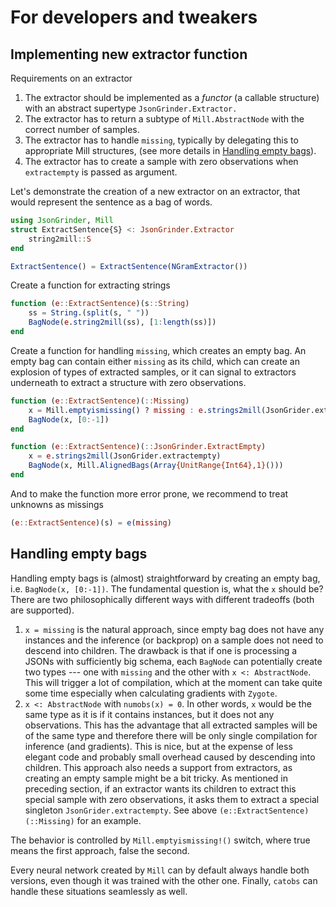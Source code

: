 # For developers and tweakers

## Implementing new extractor function
Requirements on an extractor
1. The extractor should be implemented as a *functor* (a callable structure) with an abstract supertype `JsonGrinder.Extractor.`  
2. The extractor has to return a subtype of `Mill.AbstractNode` with the correct number of samples.
3. The extractor has to handle `missing`, typically by delegating this to appropriate Mill structures, (see more details in [Handling empty bags](@ref)).
4. The extractor has to create a sample with zero observations when `extractempty` is passed as argument.

Let's demonstrate the creation of a new extractor on an extractor, that would represent the sentence as a bag of words.

```julia
using JsonGrinder, Mill
struct ExtractSentence{S} <: JsonGrinder.Extractor
	string2mill::S
end

ExtractSentence() = ExtractSentence(NGramExtractor())
```

Create a function for extracting strings
```julia
function (e::ExtractSentence)(s::String)
	ss = String.(split(s, " "))
	BagNode(e.string2mill(ss), [1:length(ss)])
end
```

Create a function for handling `missing`, which creates an
empty bag. An empty bag can contain either `missing` as its child, which
can create an explosion of types of extracted samples, or it can signal
to extractors underneath to extract a structure with zero observations.
```julia
function (e::ExtractSentence)(::Missing)
	x = Mill.emptyismissing() ? missing : e.strings2mill(JsonGrider.extractempty)
	BagNode(x, [0:-1])
end
```

```julia
function (e::ExtractSentence)(::JsonGrinder.ExtractEmpty)
	x = e.strings2mill(JsonGrider.extractempty)
	BagNode(x, Mill.AlignedBags(Array{UnitRange{Int64},1}()))
end
```

And to make the function more error prone, we recommend to treat unknowns as missings
```julia
(e::ExtractSentence)(s) = e(missing)
```

## Handling empty bags
Handling empty bags is (almost) straightforward by creating an empty bag, i.e. `BagNode(x, [0:-1])`. The fundamental question is, what the `x` should be? There are two philosophically different ways with different tradeoffs (both are supported).

1. `x = missing` is the natural approach, since empty bag does not have any instances and the inference (or backprop) on a sample does not need to descend into children. The drawback is that if one is processing a JSONs with sufficiently big schema, each `BagNode` can potentially create two types --- one with `missing` and the other with `x <: AbstractNode`. This will trigger a lot of compilation, which at the moment can take quite some time especially when calculating gradients with `Zygote`.
2. `x <: AbstractNode` with `numobs(x) = 0`. In other words, `x` would be the same type as it is if it contains instances, but it does not any observations. This has the advantage that all extracted samples will be of the same type and therefore there will be only single compilation for inference (and gradients). This is nice, but at the expense of less elegant code and probably small overhead caused by descending into children. This approach also needs a support from extractors, as creating an empty sample might be a bit tricky. As mentioned in preceding section, if an extractor wants its children to extract this special sample with zero observations, it asks them to extract a special singleton `JsonGrider.extractempty`. See above  `(e::ExtractSentence)(::Missing)` for an example.

The behavior is controlled by `Mill.emptyismissing!()` switch, where true means the first approach, false the second.

Every neural network created by `Mill` can by default always handle both versions, even though it was trained with the other one. Finally, `catobs` can handle these situations seamlessly as well.
